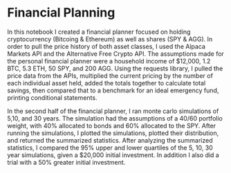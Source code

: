 # Financial Planning

In this notebook I created a financial planner focused on holding cryptocurrency (Bitcoing & Ethereum) as well as shares (SPY & AGG). In order to pull the price history of both asset classes, I used the Alpaca Markets API and the Alternative Free Crypto API. The assumptions made for the personal financial planner were a household income of $12,000, 1.2 BTC, 5.3 ETH, 50 SPY, and 200 AGG. Using the requests library, I pulled the price data from the APIs, multiplied the current pricing by the number of each individual asset held, added the totals together to calculate total savings, then compared that to a benchmark for an ideal emergency fund, printing conditional statements.

In the second half of the financial planner, I ran monte carlo simulations of 5,10, and 30 years. The simulation had the assumptions of a 40/60 portfolio weight, with 40% allocated to bonds and 60% allocated to the SPY. After running the simulations, I plotted the simulations, plotted their distribution, and returned the summarized statistics. After analyzing the summarized statistics, I compared the 95% upper and lower quartiles of the 5, 10, 30 year simulations, given a $20,000 initial investment. In addition I also did a trial with a 50% greater initial investment.